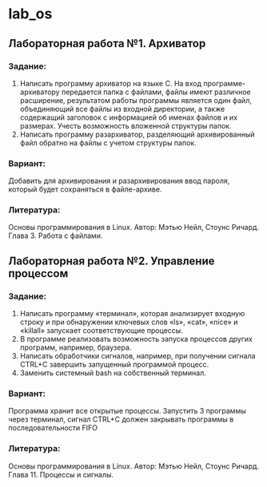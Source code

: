 # lab_os
## Лабораторная работа №1. Архиватор
### Задание:
1. Написать программу архиватор на языке C. На вход программе-архиватору 
передается папка с файлами, файлы имеют различное расширение, результатом работы 
программы является один файл, объединяющий все файлы из входной директории, а 
также содержащий заголовок с информацией об именах файлов и их размерах. Учесть 
возможность вложенной структуры папок. 
2. Написать программу разархиватор, разделяющий архивированный файл обратно на 
файлы с учетом структуры папок.
### Вариант:
Добавить для архивирования и разархивирования ввод пароля, который будет 
сохраняться в файле-архиве.
### Литература:
Основы программирования в Linux. Автор: Мэтью Нейл, Стоунс Ричард. 
Глава 3. Работа с файлами.
## Лабораторная работа №2. Управление процессом
### Задание:
1. Написать программу «терминал», которая анализирует входную строку и при 
обнаружении ключевых слов «ls», «cat», «nice» и «killall» запускает 
соответствующие процессы.
2. В программе реализовать возможность запуска процессов других программ, 
например, браузера.
3. Написать обработчики сигналов, например, при получении сигнала CTRL+C 
завершить запущенный программой процесс.
4. Заменить системный bash на собственный терминал.
### Вариант:
Программа хранит все открытые процессы. Запустить 3 программы через 
терминал, сигнал CTRL+C должен закрывать программы в 
последовательности FIFO
### Литература:
Основы программирования в Linux. Автор: Мэтью Нейл, Стоунс 
Ричард. Глава 11. Процессы и сигналы.
